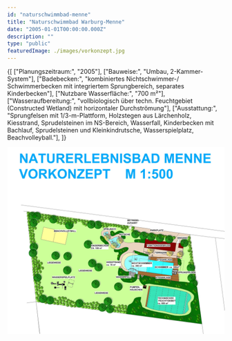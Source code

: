 ```yaml
---
id: "naturschwimmbad-menne"
title: "Naturschwimmbad Warburg-Menne"
date: "2005-01-01T00:00:00.000Z"
description: ""
type: "public"
featuredImage: ./images/vorkonzept.jpg
---
```


<SpecificationsTable title="Vorkonzept - technische Daten">
    {[
        ["Planungszeitraum:", "2005"],
        ["Bauweise:", "Umbau, 2-Kammer-System"],
        ["Badebecken:", "kombiniertes Nichtschwimmer-/ Schwimmerbecken mit integriertem Sprungbereich, separates Kinderbecken"],
        ["Nutzbare Wasserfläche:", "700 m²"],
        ["Wasseraufbereitung:", "vollbiologisch über techn. Feuchtgebiet (Constructed Wetland) mit horizontaler Durchströmung"],
        ["Ausstattung:", "Sprungfelsen mit 1/3-m-Plattform, Holzstegen aus Lärchenholz, Kiesstrand, Sprudelsteinen im NS-Bereich, Wasserfall, Kinderbecken mit Bachlauf, Sprudelsteinen und Kleinkindrutsche, Wasserspielplatz, Beachvolleyball."],
    ]}
</SpecificationsTable>


![Vorkonzept](./images/vorkonzept.jpg)